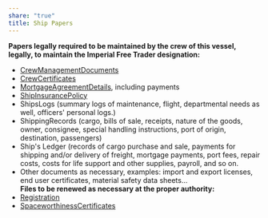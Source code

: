 ```yaml
---
share: "true"
title: Ship Papers
---
```

**Papers legally required to be maintained by the crew of this vessel, legally, to maintain the Imperial Free Trader designation:**  
- [CrewManagementDocuments](./CrewManagementDocuments.md)  
- [CrewCertificates](./CrewCertificates.md)  
- [MortgageAgreementDetails](./MortgageAgreementDetails.md), including payments  
- [ShipInsurancePolicy](./ShipInsurancePolicy.md)  
- ShipsLogs (summary logs of maintenance, flight, departmental needs as well, officers' personal logs.)  
- ShippingRecords (cargo, bills of sale, receipts, nature of the goods, owner, consignee, special handling instructions, port of origin, destination, passengers)  
- Ship's Ledger (records of cargo purchase and sale, payments for shipping and/or delivery of freight, mortgage payments, port fees, repair costs, costs for life support and other supplies, payroll, and so on.  
- Other documents as necessary, examples: import and export licenses, end user certificates, material safety data sheets…  
**Files to be renewed as necessary at the proper authority:**  
- [Registration](./Registration.md)  
- [SpaceworthinessCertificates](./SpaceworthinessCertificates.md)